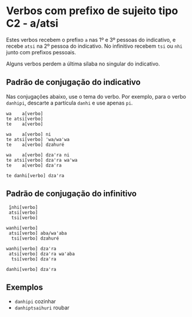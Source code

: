 # Verbos com prefixo de sujeito tipo C2 - a/atsi

Estes verbos recebem o prefixo `a` nas 1º e 3º pessoas do indicativo, e recebe `atsi` na 2º pessoa do indicativo. No infinitivo recebem `tsi` ou `nhi` junto com prefixos pessoais.

Alguns verbos perdem a última sílaba no singular do indicativo.

## Padrão de conjugação do indicativo

Nas conjugações abaixo, use o tema do verbo. Por exemplo, para o verbo `danhipi`, descarte a partícula `danhi` e use apenas `pi`.

```text
wa    a[verbo]
te atsi[verbo]
te    a[verbo]

wa    a[verbo] ni
te atsi[verbo] ꞌwa/waꞌwa
te    a[verbo] dzahuré

wa    a[verbo] dzaꞌra ni
te atsi[verbo] dzaꞌra waꞌwa
te    a[verbo] dzaꞌra

te danhi[verbo] dzaꞌra
```

## Padrão de conjugação do infinitivo

```text
 ĩ̱nhi[verbo]
 atsi[verbo]
  tsi[verbo]

wanhi[verbo]
 atsi[verbo] aba/waꞌaba 
  tsi[verbo] dzahuré 

wanhi[verbo] dzaꞌra
 atsi[verbo] dzaꞌra waꞌaba
  tsi[verbo] dzaꞌra
    
danhi[verbo] dzaꞌra
```

## Exemplos

- `danhipi` cozinhar
- `danhiptsaihuri` roubar